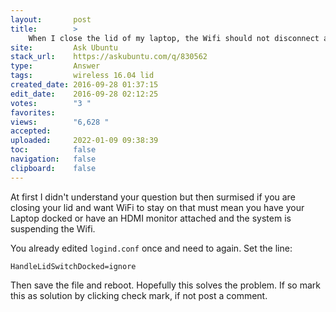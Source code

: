 ```yaml
---
layout:       post
title:        >
    When I close the lid of my laptop, the Wifi should not disconnect automatically
site:         Ask Ubuntu
stack_url:    https://askubuntu.com/q/830562
type:         Answer
tags:         wireless 16.04 lid
created_date: 2016-09-28 01:37:15
edit_date:    2016-09-28 02:12:25
votes:        "3 "
favorites:    
views:        "6,628 "
accepted:     
uploaded:     2022-01-09 09:38:39
toc:          false
navigation:   false
clipboard:    false
---
```


At first I didn't understand your question but then surmised if you are closing your lid and want WiFi to stay on that must mean you have your Laptop docked or have an HDMI monitor attached and the system is suspending the Wifi.

You already edited `logind.conf` once and need to again. Set the line:

``` 
HandleLidSwitchDocked=ignore

```

Then save the file and reboot. Hopefully this solves the problem. If so mark this as solution by clicking check mark, if not post a comment.
